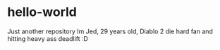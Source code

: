 # hello-world
Just another repository
Im Jed, 29 years old, Diablo 2 die hard fan and hitting heavy ass deadlift :D
